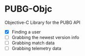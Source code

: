 # PUBG-Objc
Objective-C Library for the PUBG API

- [x] Finding a user
- [ ] Grabbing the newest version info
- [ ] Grabbing match data
- [ ] Grabbing telemetry data